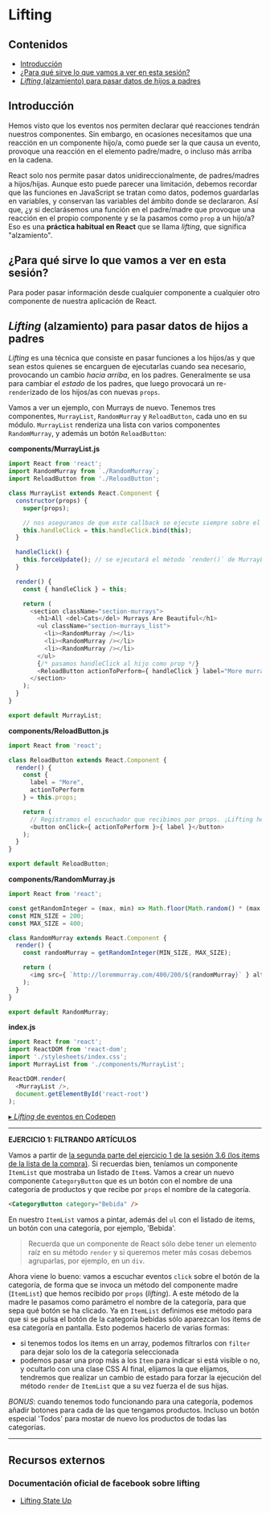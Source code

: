 # Lifting

[codepen-lifting-events]: https://codepen.io/adalab/pen/wpmyjB?editors=0010

## Contenidos

- [Introducción](#introducción)
- [¿Para qué sirve lo que vamos a ver en esta sesión?](#¿para-qué-sirve-lo-que-vamos-a-ver-en-esta-sesión)
- [_Lifting_ (alzamiento) para pasar datos de hijos a padres](#lifting-alzamiento-para-pasar-datos-de-hijos-a-padres)

## Introducción

Hemos visto que los eventos nos permiten declarar qué reacciones tendrán nuestros componentes. Sin embargo, en ocasiones necesitamos que una reacción en un componente hijo/a, como puede ser la que causa un evento, provoque una reacción en el elemento padre/madre, o incluso más arriba en la cadena.

React solo nos permite pasar datos unidireccionalmente, de padres/madres a hijos/hijas. Aunque esto puede parecer una limitación, debemos recordar que las funciones en JavaScript se tratan como datos, podemos guardarlas en variables, y conservan las variables del ámbito donde se declararon. Así que, ¿y si declarásemos una función en el padre/madre que provoque una reacción en el propio componente y se la pasamos como `prop` a un hijo/a? Eso es una **práctica habitual en React** que se llama _lifting_, que significa "alzamiento".


## ¿Para qué sirve lo que vamos a ver en esta sesión?

Para poder pasar información desde cualquier componente a cualquier otro componente de nuestra aplicación de React.


## _Lifting_ (alzamiento) para pasar datos de hijos a padres

_Lifting_ es una técnica que consiste en pasar funciones a los hijos/as y que sean estos quienes se encarguen de ejecutarlas cuando sea necesario, provocando un cambio _hacia arriba_, en los padres. Generalmente se usa para cambiar el _estado_ de los padres, que luego provocará un re-`render`izado de los hijos/as con nuevas `props`.

Vamos a ver un ejemplo, con Murrays de nuevo. Tenemos tres componentes, `MurrayList`, `RandomMurray` y `ReloadButton`, cada uno en su módulo. `MurrayList` renderiza una lista con varios componentes `RandomMurray`, y además un botón `ReloadButton`:

**components/MurrayList.js**
```js
import React from 'react';
import RandomMurray from `./RandomMurray`;
import ReloadButton from './ReloadButton';

class MurrayList extends React.Component {
  constructor(props) {
    super(props);

    // nos aseguramos de que este callback se ejecute siempre sobre el componente enlazándolo a la instancia con "bind"
    this.handleClick = this.handleClick.bind(this);
  }

  handleClick() {
    this.forceUpdate(); // se ejecutará el método `render()` de MurrayList, que hará a su vez que se ejecute de nuevo el método `render()` de los hijos
  }

  render() {
    const { handleClick } = this;

    return (
      <section className="section-murrays">
        <h1>All <del>Cats</del> Murrays Are Beautiful</h1>
        <ul className="section-murrays_list">
          <li><RandomMurray /></li>
          <li><RandomMurray /></li>
          <li><RandomMurray /></li>
        </ul>
        {/* pasamos handleClick al hijo como prop */}
        <ReloadButton actionToPerform={ handleClick } label="More murrays"/>
      </section>
    );
  }
}

export default MurrayList;
```

**components/ReloadButton.js**
```js
import React from 'react';

class ReloadButton extends React.Component {
  render() {
    const {
      label = "More",
      actionToPerform
    } = this.props;

    return (
      // Registramos el escuchador que recibimos por props. ¡Lifting hecho!
      <button onClick={ actionToPerform }>{ label }</button>
    );
  }
}

export default ReloadButton;
```

**components/RandomMurray.js**
```js
import React from 'react';

const getRandomInteger = (max, min) => Math.floor(Math.random() * (max - min + 1)) + min;
const MIN_SIZE = 200;
const MAX_SIZE = 400;

class RandomMurray extends React.Component {
  render() {
    const randomMurray = getRandomInteger(MIN_SIZE, MAX_SIZE);

    return (
      <img src={ `http://loremmurray.com/400/200/${randomMurray}` } alt="Random murray" />
    );
  }
}

export default RandomMurray;
```

**index.js**
```js
import React from 'react';
import ReactDOM from 'react-dom';
import './stylesheets/index.css';
import MurrayList from './components/MurrayList';

ReactDOM.render(
  <MurrayList />,
  document.getElementById('react-root')
);
```

[&blacktriangleright; _Lifting_ de eventos en Codepen][codepen-lifting-events]

* * *

**EJERCICIO 1: FILTRANDO ARTÍCULOS**

Vamos a partir de [la segunda parte del ejercicio 1 de la sesión 3.6 (los items de la lista de la compra)](https://books.adalab.es/materiales-front-end-d/sprint-3.-es6-y-react/3_6_componentes_react#ejemplos-de-app-con-varios-componentes-y-como-se-pasan-datos-con-las-props). Si recuerdas bien, teníamos un componente `ItemList` que mostraba un listado de `Item`s. Vamos a crear un nuevo componente `CategoryButton` que es un botón con el nombre de una categoría de productos y que recibe por `props` el nombre de la categoría.

```html
<CategoryButton category="Bebida" />
```

En nuestro `ItemList` vamos a pintar, además del `ul` con el listado de items, un botón con una categoría, por ejemplo, 'Bebida'.

> Recuerda que un componente de React sólo debe tener un elemento raíz en su método `render` y si queremos meter más cosas debemos agruparlas, por ejemplo, en un `div`.

Ahora viene lo bueno: vamos a escuchar eventos `click` sobre el botón de la categoría, de forma que se invoca un método del componente madre (`ItemList`) que hemos recibido por `props` (_lifting_). A este método de la madre le pasamos como parámetro el nombre de la categoría, para que sepa qué botón se ha clicado. Ya en `ItemList` definimos ese método para que si se pulsa el botón de la categoría bebidas sólo aparezcan los items de esa categoría en pantalla. Esto podemos hacerlo de varias formas:
- si tenemos todos los items en un array, podemos filtrarlos con `filter` para dejar solo los de la categoría seleccionada
- podemos pasar una prop más a los `Item` para indicar si está visible o no, y ocultarlo con una clase CSS
Al final, elijamos la que elijamos, tendremos que realizar un cambio de estado para forzar la ejecución del método `render` de `ItemList` que a su vez fuerza el de sus hijas.

_BONUS_: cuando tenemos todo funcionando para una categoría, podemos añadir botones para cada de las que tengamos productos. Incluso un botón especial 'Todos' para mostar de nuevo los productos de todas las categorías.

* * *


## Recursos externos

### Documentación oficial de facebook sobre lifting

- [Lifting State Up](https://reactjs.org/docs/lifting-state-up.html)
